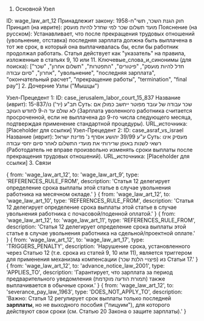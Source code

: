 1. Основной Узел

ID: wage_law_art_12
Принадлежит закону: חוק הגנת השכר, תשי"ח-1958
Принцип (на иврите): מועד תשלום שכר למי שחדל להיות מועסק
Пояснение (на русском): Устанавливает, что после прекращения трудовых отношений (увольнение, отставка) последняя зарплата должна быть выплачена в тот же срок, в который она выплачивалась бы, если бы работник продолжал работать. Статья действует как "указатель" на правила, изложенные в статьях 9, 10 или 11.
Ключевые_слова_и_синонимы (для поиска): ["חדל להיות מועסק", "פיטורים", "התפטרות", "תשלום אחרון", "שכר אחרון", "סיום עבודה", "увольнение", "последняя зарплата", "окончательный расчет", "прекращение работы", "termination", "final pay"]
2. Дочерние Узлы ("Мышцы")

Узел-Прецедент 1:
ID: case_jerusalem_labor_court_15_837
Название (иврит): תב"ע (יר') נו/15-837
Суть: שכר עבודה של עובד מפוטר ייחשב כמולן אם לא שולם עד ה-9 לחודש העוקב (Зарплата уволенного работника считается просроченной, если не выплачена до 9-го числа следующего месяца, подтверждая применение стандартной процедуры).
URL_источника: [Placeholder для ссылки]
Узел-Прецедент 2:
ID: case_asraf_vs_israel
Название (иврит): ע"ע 39/99 יהושע אסרף נ' מדינת ישראל
Суть: מעסיק אינו רשאי לשנות באופן שרירותי את מועדי התשלום לאחר סיום יחסי עבודה (Работодатель не вправе произвольно изменять сроки выплаты после прекращения трудовых отношений).
URL_источника: [Placeholder для ссылки]
3. Связи

{ from: 'wage_law_art_12', to: 'wage_law_art_9', type: 'REFERENCES_RULE_FROM', description: 'Статья 12 делегирует определение срока выплаты этой статье в случае увольнения работника на месячном окладе.' }
{ from: 'wage_law_art_12', to: 'wage_law_art_10', type: 'REFERENCES_RULE_FROM', description: 'Статья 12 делегирует определение срока выплаты этой статье в случае увольнения работника с почасовой/поденной оплатой.' }
{ from: 'wage_law_art_12', to: 'wage_law_art_11', type: 'REFERENCES_RULE_FROM', description: 'Статья 12 делегирует определение срока выплаты этой статье в случае увольнения работника на сдельной/проектной оплате.' }
{ from: 'wage_law_art_12', to: 'wage_law_art_17', type: 'TRIGGERS_PENALTY', description: 'Нарушение срока, установленного через Статью 12 (т.е. срока из статей 9, 10 или 11), является триггером для применения механизма компенсации (פיצויי הלנת שכר) из Статьи 17.' }
{ from: 'wage_law_art_12', to: 'advance_notice_law_2001', type: 'APPLIES_TO', description: 'Гарантирует, что зарплата за период предварительного уведомления (תמורת הודעה מוקדמת) также выплачивается в обычные сроки.' }
{ from: 'wage_law_art_12', to: 'severance_pay_law_1963', type: 'DOES_NOT_APPLY_TO', description: 'Важно: Статья 12 регулирует срок выплаты только последней **зарплаты**, но не выходного пособия ("пицуим"), для которого действуют свои сроки (см. Статью 20 Закона о защите зарплаты).' }